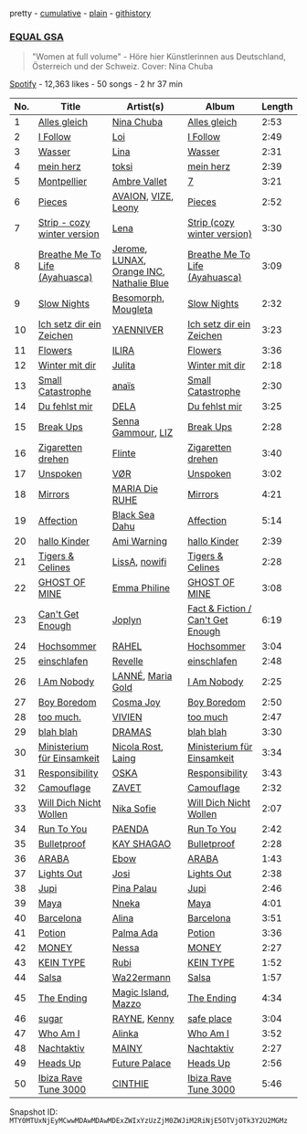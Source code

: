 pretty - [cumulative](/playlists/cumulative/37i9dQZF1DWVA5o3WHL2eG.md) - [plain](/playlists/plain/37i9dQZF1DWVA5o3WHL2eG) - [githistory](https://github.githistory.xyz/mackorone/spotify-playlist-archive/blob/main/playlists/plain/37i9dQZF1DWVA5o3WHL2eG)

### [EQUAL GSA](https://open.spotify.com/playlist/37i9dQZF1DWVA5o3WHL2eG)

> "Women at full volume" \- Höre hier Künstlerinnen aus Deutschland, Österreich und der Schweiz\. Cover: Nina Chuba

[Spotify](https://open.spotify.com/user/spotify) - 12,363 likes - 50 songs - 2 hr 37 min

| No. | Title | Artist(s) | Album | Length |
|---|---|---|---|---|
| 1 | [Alles gleich](https://open.spotify.com/track/1X06guJcCRZWf3wAAypBiU) | [Nina Chuba](https://open.spotify.com/artist/2kS9NyuATpYwjeB93h24H5) | [Alles gleich](https://open.spotify.com/album/1YUm7AIgpPjXsY2nnY1tAD) | 2:53 |
| 2 | [I Follow](https://open.spotify.com/track/4QZYTmGqtEHngxs10Rd9qB) | [Loi](https://open.spotify.com/artist/574qIjE9UTvfSvtnIrdLaE) | [I Follow](https://open.spotify.com/album/49Odx8cys3L27jGmwFMQT6) | 2:49 |
| 3 | [Wasser](https://open.spotify.com/track/6JL3BHxeR7jiGY6SOIxq2m) | [Lina](https://open.spotify.com/artist/3YPpKFZGAT0O8SJca2Aaj8) | [Wasser](https://open.spotify.com/album/1mL6Awa2c23Y8TAZEU3kHb) | 2:31 |
| 4 | [mein herz](https://open.spotify.com/track/2ndevqA9gvRJizgbsuZK1O) | [toksi](https://open.spotify.com/artist/5vek8wrRCD5UxnUlctYXgx) | [mein herz](https://open.spotify.com/album/36ZxFrnGWeTl69MTjSpnTO) | 2:39 |
| 5 | [Montpellier](https://open.spotify.com/track/2OarVkcSFZALBxHxFCRhaM) | [Ambre Vallet](https://open.spotify.com/artist/3XG0Fsu7FMHXU7ZWlg5NRF) | [7](https://open.spotify.com/album/1CBJOL0QyohAdtJwecxSyw) | 3:21 |
| 6 | [Pieces](https://open.spotify.com/track/1md4HSE2DTmnCn9kpm8mFM) | [AVAION](https://open.spotify.com/artist/5oJvmyeWzyeahRtjup3Oys), [VIZE](https://open.spotify.com/artist/09agIJMxCD2k87ys9Al0f0), [Leony](https://open.spotify.com/artist/2NpPlwwDVYR5dIj0F31EcC) | [Pieces](https://open.spotify.com/album/1Q5IKrHVGNhzLH9kEGn5um) | 2:52 |
| 7 | [Strip \- cozy winter version](https://open.spotify.com/track/454OsfSs51tGjnQueCpabm) | [Lena](https://open.spotify.com/artist/5slpk6nu2IwwKx0EHe3GcL) | [Strip \(cozy winter version\)](https://open.spotify.com/album/6p3oSikh0RYSYBmUo3WAbY) | 3:30 |
| 8 | [Breathe Me To Life \(Ayahuasca\)](https://open.spotify.com/track/1rrxvAUElak6DINoqtMHMj) | [Jerome](https://open.spotify.com/artist/4xcDVatLFh6qlcm41er3LV), [LUNAX](https://open.spotify.com/artist/7CLsFRcEkn0Amc9VlVOFwR), [Orange INC](https://open.spotify.com/artist/0k9vcRDtl7YbZ0ZYcprdhi), [Nathalie Blue](https://open.spotify.com/artist/2VRgy5skIildisco3sF7Nt) | [Breathe Me To Life \(Ayahuasca\)](https://open.spotify.com/album/6Yl9R6wwxOn6s5ZaQdroAu) | 3:09 |
| 9 | [Slow Nights](https://open.spotify.com/track/5TD67ukVHXuP8Cxp4MxhYb) | [Besomorph](https://open.spotify.com/artist/619CzMJPPWrCeZwx5qw6ko), [Mougleta](https://open.spotify.com/artist/4gmndqcVVyxmzgOunTiuAD) | [Slow Nights](https://open.spotify.com/album/3JcqnZwUnWKF6KOHilSpak) | 2:32 |
| 10 | [Ich setz dir ein Zeichen](https://open.spotify.com/track/5P6ebsGfrM6hUYIsqAjcC8) | [YAENNIVER](https://open.spotify.com/artist/62yGrNS5EcrAnBVlDtlBEw) | [Ich setz dir ein Zeichen](https://open.spotify.com/album/4ipds0dRRVaNnxqp2IJFGv) | 3:23 |
| 11 | [Flowers](https://open.spotify.com/track/6p2DKSuKLPvIBIHkoqBTtX) | [ILIRA](https://open.spotify.com/artist/6mzs66iVW15C5iLt0JLt41) | [Flowers](https://open.spotify.com/album/3FtYC7MmFKnjJoCE1aElBx) | 3:36 |
| 12 | [Winter mit dir](https://open.spotify.com/track/53wvE0XNCFR6pFLFyBtRZH) | [Julita](https://open.spotify.com/artist/4NKBz9XWRy7r1B69L4gg5l) | [Winter mit dir](https://open.spotify.com/album/0ysM01b7sqYkaFplushYSu) | 2:18 |
| 13 | [Small Catastrophe](https://open.spotify.com/track/2Tv9B6o20CuOAeKGsmpS6X) | [anaïs](https://open.spotify.com/artist/5uT4SmzhWTYv1iia2BFnVQ) | [Small Catastrophe](https://open.spotify.com/album/72s5LtSEbTnqeCWu1foxo8) | 2:30 |
| 14 | [Du fehlst mir](https://open.spotify.com/track/2vAKRoW9uNdM5rC8PFv0NB) | [DELA](https://open.spotify.com/artist/6o5FwtmyRmdaUqFnfmZ9l8) | [Du fehlst mir](https://open.spotify.com/album/6iz2D5EvaHV86J8jDKqWXy) | 3:25 |
| 15 | [Break Ups](https://open.spotify.com/track/1PTCmvLDCbNLElKTMawI4A) | [Senna Gammour](https://open.spotify.com/artist/0273LWgX2nK0wZTlstKHys), [LIZ](https://open.spotify.com/artist/793QToVJnVh8Op8YSqJsSm) | [Break Ups](https://open.spotify.com/album/5aaxJmRdGLYhkupo8EQpch) | 2:28 |
| 16 | [Zigaretten drehen](https://open.spotify.com/track/5NjJPKVxCJsOz6Nip7njPZ) | [Flinte](https://open.spotify.com/artist/3ZqXNocGLSBgDcpM2QyQMS) | [Zigaretten drehen](https://open.spotify.com/album/3KWzrLB2vW78wwTFPVq64L) | 3:40 |
| 17 | [Unspoken](https://open.spotify.com/track/2291k2jz6SgTwe6WLZ85fx) | [VØR](https://open.spotify.com/artist/02gkdTPcKnn6BzYMqAsJsT) | [Unspoken](https://open.spotify.com/album/2eoOFXIlJqliP10nfbRw7n) | 3:02 |
| 18 | [Mirrors](https://open.spotify.com/track/6dQzvpLz9qwutLYx6GUYCM) | [MARIA Die RUHE](https://open.spotify.com/artist/2h7LIGXwIr6m1tZ27JHgxQ) | [Mirrors](https://open.spotify.com/album/0KnR5gUhV3Hb6mL13zU05z) | 4:21 |
| 19 | [Affection](https://open.spotify.com/track/7aaIraY2xAIV922CFo6uzm) | [Black Sea Dahu](https://open.spotify.com/artist/5JrIBQLdYU5SkSdu0zrO70) | [Affection](https://open.spotify.com/album/5dRnERPlwpDe1gOXJcKSgY) | 5:14 |
| 20 | [hallo Kinder](https://open.spotify.com/track/6k6e4ZF2lrtwgwhHAgH73D) | [Ami Warning](https://open.spotify.com/artist/7emjIbMonyAREBQkHhblu9) | [hallo Kinder](https://open.spotify.com/album/2cCsy0r86Odp6KRTK4dM0J) | 2:39 |
| 21 | [Tigers & Celines](https://open.spotify.com/track/2UTROxDu41AUDa9gNo94l8) | [LissA](https://open.spotify.com/artist/6aAestjbtEbALwyIYPg8Na), [nowifi](https://open.spotify.com/artist/5wxw2CQKTIOSkPFJbTYVzl) | [Tigers & Celines](https://open.spotify.com/album/2HPCiMEPzuqMQeyTvcjLoy) | 2:28 |
| 22 | [GHOST OF MINE](https://open.spotify.com/track/4YjXuOwa239TVlSqW21ncA) | [Emma Philine](https://open.spotify.com/artist/477ozpcN50zMF1LWHzRvXD) | [GHOST OF MINE](https://open.spotify.com/album/4tZ8kbRQs0QWTG7QUzKBCg) | 3:08 |
| 23 | [Can't Get Enough](https://open.spotify.com/track/3IvodZAm4vD1PM3bIEw9Ik) | [Joplyn](https://open.spotify.com/artist/32Jt1AK733JbFR82hEZ0Ih) | [Fact & Fiction / Can't Get Enough](https://open.spotify.com/album/0nV7hufCHvKb7qEWH5WKOm) | 6:19 |
| 24 | [Hochsommer](https://open.spotify.com/track/61bC92KDvZhnwbacUeYK3E) | [RAHEL](https://open.spotify.com/artist/0WdihSMgLzyjcNcKsdvJCv) | [Hochsommer](https://open.spotify.com/album/2fq3m2xTwy5xY6LVyYC1pU) | 3:04 |
| 25 | [einschlafen](https://open.spotify.com/track/5erg4yqWoqlsBRtPssGSdW) | [Revelle](https://open.spotify.com/artist/02EVANzKGRlR3TTTiaGAoA) | [einschlafen](https://open.spotify.com/album/78yuMwFMgJrzMZZnPrAK8s) | 2:48 |
| 26 | [I Am Nobody](https://open.spotify.com/track/1NtFAgFqmk3HrxzwAzUcAD) | [LANNÉ](https://open.spotify.com/artist/0K3HwnyYaxoQO9hZCBLtOH), [Maria Gold](https://open.spotify.com/artist/46OImEZJuGQA9ZtICez75K) | [I Am Nobody](https://open.spotify.com/album/7xDoHNiTo7R2NSnlrrPXCN) | 2:25 |
| 27 | [Boy Boredom](https://open.spotify.com/track/5xOt4bg05lgJaMUkhLKsPk) | [Cosma Joy](https://open.spotify.com/artist/2AqDA65BH1X8DI4LsFqiEJ) | [Boy Boredom](https://open.spotify.com/album/4O7h43h05ToKPZJHrttKmo) | 2:50 |
| 28 | [too much.](https://open.spotify.com/track/3D3IDtpL0cZnucZJxN4vG5) | [VIVIEN](https://open.spotify.com/artist/0hd75hsGbkZE03RAXWWYhn) | [too much](https://open.spotify.com/album/6yv85u3uhLg8QoJoNjkK3L) | 2:47 |
| 29 | [blah blah](https://open.spotify.com/track/2o4FRrXTFzcd3hPhNlmZFg) | [DRAMAS](https://open.spotify.com/artist/7wwQRdYt302AuynW8ioIgS) | [blah blah](https://open.spotify.com/album/4yWRTQLBbL5cmdwOfFxsCE) | 3:30 |
| 30 | [Ministerium für Einsamkeit](https://open.spotify.com/track/0f1sUHxxBDnGiDhQSdhEcf) | [Nicola Rost](https://open.spotify.com/artist/0HQJXd9AUJ138jDrlR3kVg), [Laing](https://open.spotify.com/artist/6adqlX5PUDStRu3XYBG9wC) | [Ministerium für Einsamkeit](https://open.spotify.com/album/4AFjiVpZGfphVbqWQhrQt2) | 3:34 |
| 31 | [Responsibility](https://open.spotify.com/track/5cHkCpN56atbhlSC1fsaae) | [OSKA](https://open.spotify.com/artist/4aT85lix0NSNB6w9Ozzksq) | [Responsibility](https://open.spotify.com/album/2vv1dZfMsNi7Af8Hflo52X) | 3:43 |
| 32 | [Camouflage](https://open.spotify.com/track/2nxWoajsF5AdaRqlqS58EG) | [ZAVET](https://open.spotify.com/artist/4iIpwanKVqfqqMXhJOyTFG) | [Camouflage](https://open.spotify.com/album/1Dmhmtnjo20FPiOONkrxfS) | 2:32 |
| 33 | [Will Dich Nicht Wollen](https://open.spotify.com/track/6GLbpY0BZGbFK2N78za6ah) | [Nika Sofie](https://open.spotify.com/artist/5fyUfBlHQh4XVFtuUwuanq) | [Will Dich Nicht Wollen](https://open.spotify.com/album/1ZreaLLslGLHQEZ77A0gmd) | 2:07 |
| 34 | [Run To You](https://open.spotify.com/track/0ozE5pYvDbMhnfMmFgJvTY) | [PAENDA](https://open.spotify.com/artist/2ic8BSMWMbxMDCC52Mwxuz) | [Run To You](https://open.spotify.com/album/5zSkjbs0d9AHcHUYegfA8M) | 2:42 |
| 35 | [Bulletproof](https://open.spotify.com/track/7k5bm67iLW5XALoBeiUxxm) | [KAY SHAGAO](https://open.spotify.com/artist/0kZwjzYpwJudeLLEVvu9tb) | [Bulletproof](https://open.spotify.com/album/3vJkVWxqeMG2Qb79ayWW7X) | 2:28 |
| 36 | [ARABA](https://open.spotify.com/track/7vJQ33Q49TKSpdLJvSWjyy) | [Ebow](https://open.spotify.com/artist/0A6JvVRIH3NZRto4r1OUrA) | [ARABA](https://open.spotify.com/album/38zImhQhzXroWSXAdaA1Wq) | 1:43 |
| 37 | [Lights Out](https://open.spotify.com/track/5ei1vCyt6xmOaWonJPWkku) | [Josi](https://open.spotify.com/artist/5vQXzZjy86ijQhMjMb1ke4) | [Lights Out](https://open.spotify.com/album/7AcGhkwDAEyMsJCVFW5Z8T) | 2:38 |
| 38 | [Jupi](https://open.spotify.com/track/1VM2xgkPbd8yrHcjnowA7b) | [Pina Palau](https://open.spotify.com/artist/6Ktx4W0UWEkRQKxhkIUFvP) | [Jupi](https://open.spotify.com/album/7pTtpTElpvPfylKrwXokp3) | 2:46 |
| 39 | [Maya](https://open.spotify.com/track/6AxQ1vM2clRNCM1iDRhEFH) | [Nneka](https://open.spotify.com/artist/0VX4MyYhvKRtU1AZUVGLUZ) | [Maya](https://open.spotify.com/album/1hILMQW2yj4Fg1FPuqPC9D) | 4:01 |
| 40 | [Barcelona](https://open.spotify.com/track/3Ukd9skm2jsovLHinzZuTz) | [Alina](https://open.spotify.com/artist/6hPlslLYRFnaIswJ5pn0rw) | [Barcelona](https://open.spotify.com/album/64HapNyck4Hh09IkawFpEo) | 3:51 |
| 41 | [Potion](https://open.spotify.com/track/39JouMyyZtTXYuuOFRPj2r) | [Palma Ada](https://open.spotify.com/artist/6lFrpdIr7gMB0BmKH9PUzf) | [Potion](https://open.spotify.com/album/44fSxnL7OXUklo58Z0PPez) | 3:36 |
| 42 | [MONEY](https://open.spotify.com/track/4jSCWwsPUgkfGtNHd878tQ) | [Nessa](https://open.spotify.com/artist/0To8tjDBkD8g2KMw2oGKT0) | [MONEY](https://open.spotify.com/album/6qxEx2IpZRAAOyvVSWdPsW) | 2:27 |
| 43 | [KEIN TYPE](https://open.spotify.com/track/052aPz1xwoIGGbQaBcDI0N) | [Rubi](https://open.spotify.com/artist/0VlrorDSkEbLK1D6VvMgd2) | [KEIN TYPE](https://open.spotify.com/album/5hN9ZWOPVz8mzjgauB5wGW) | 1:52 |
| 44 | [Salsa](https://open.spotify.com/track/0VL6HtrAFwAGlvBYyuwlf6) | [Wa22ermann](https://open.spotify.com/artist/6WJVluElmUFNEsOl7TPX8X) | [Salsa](https://open.spotify.com/album/5OZvPWXf5NdlzjPJLD07id) | 1:57 |
| 45 | [The Ending](https://open.spotify.com/track/1xYohe40QsVeI6cojCyCwL) | [Magic Island](https://open.spotify.com/artist/1hynEsM3auBViMFQdPR4xR), [Mazzo](https://open.spotify.com/artist/6LM5ls7Quezcopf05DV9T4) | [The Ending](https://open.spotify.com/album/3PDOcujEEABGRKHcrU3rFk) | 4:34 |
| 46 | [sugar](https://open.spotify.com/track/5ZrMGxq6NybGrK4awJiIDD) | [RAYNE](https://open.spotify.com/artist/7qDGLQOhaLJSLkGOpEo1Ld), [Kenny](https://open.spotify.com/artist/4S4rq4o8gDqTqVKPA7zJmY) | [safe place](https://open.spotify.com/album/5SPpPKJpLnvgaqhVss6ciI) | 3:04 |
| 47 | [Who Am I](https://open.spotify.com/track/5nIL1etglKhsfxRPcVhbjq) | [Alinka](https://open.spotify.com/artist/3qBqW8kIRZbPxbSgAyP7ls) | [Who Am I](https://open.spotify.com/album/3fAVBC0O0os0YeRGSt4MVZ) | 3:52 |
| 48 | [Nachtaktiv](https://open.spotify.com/track/0e7VyaUvSUXefd4my1Wifm) | [MAINY](https://open.spotify.com/artist/4fcB3mjAqgDvfWakGocY6o) | [Nachtaktiv](https://open.spotify.com/album/6VmMLYC5NZVIkGBny4FvQs) | 2:27 |
| 49 | [Heads Up](https://open.spotify.com/track/5oHXmKMdCnUJXsXAkZkwnR) | [Future Palace](https://open.spotify.com/artist/4QnuZOyl4C9d1keyOZXJ21) | [Heads Up](https://open.spotify.com/album/5kiO6eG6N0MGbzIs0pMwUf) | 2:56 |
| 50 | [Ibiza Rave Tune 3000](https://open.spotify.com/track/1CfqMFRxb0netQug75g0fM) | [CINTHIE](https://open.spotify.com/artist/764H8zG8sTf5FPHWHW5bvh) | [Ibiza Rave Tune 3000](https://open.spotify.com/album/5nzpVmbSXSnaEcA7daDr8v) | 5:46 |

Snapshot ID: `MTY0MTUxNjEyMCwwMDAwMDAwMDExZWIxYzUzZjM0ZWJiM2RiNjE5OTVjOTk3Y2U2MGMz`